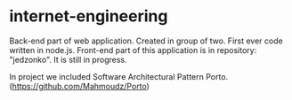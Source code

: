 # internet-engineering
Back-end part of web application. Created in group of two. First ever code written in node.js. Front-end part of this application is in repository: "jedzonko". It is still in progress.

In project we included Software Architectural Pattern Porto. (https://github.com/Mahmoudz/Porto)
